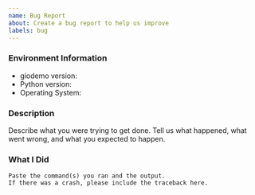 ```yaml
---
name: Bug Report
about: Create a bug report to help us improve
labels: bug
---
```


<!-- Please search existing issues to avoid creating duplicates. -->

### Environment Information

-   giodemo version:
-   Python version:
-   Operating System:

### Description

Describe what you were trying to get done.
Tell us what happened, what went wrong, and what you expected to happen.

### What I Did

```
Paste the command(s) you ran and the output.
If there was a crash, please include the traceback here.
```
